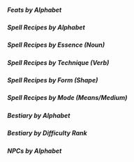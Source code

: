 ##### Feats by Alphabet

##### Spell Recipes by Alphabet

##### Spell Recipes by Essence (Noun)

##### Spell Recipes by Technique (Verb)

##### Spell Recipes by Form (Shape)

##### Spell Recipes by Mode (Means/Medium)

##### Bestiary by Alphabet

##### Bestiary by Difficulty Rank

##### NPCs by Alphabet
